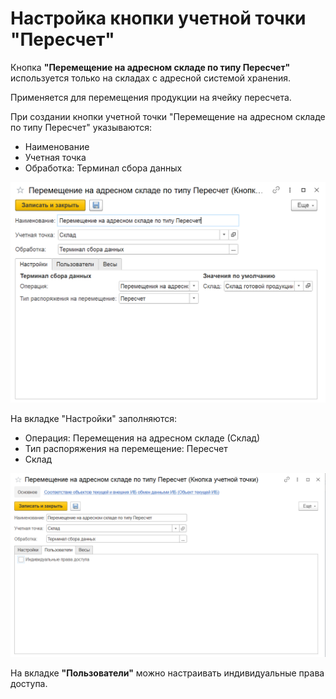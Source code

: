 # Настройка кнопки учетной точки "Пересчет"

Кнопка **"Перемещение на адресном складе по типу Пересчет"** используется только на складах с адресной системой хранения.

Применяется для перемещения продукции на ячейку пересчета.

При создании кнопки учетной точки "Перемещение на адресном складе по типу Пересчет" указываются:

  - Наименование
  - Учетная точка
  - Обработка: Терминал сбора данных

[![1][1]][1]

На вкладке "Настройки" заполняются:

  - Операция: Перемещения на адресном складе (Склад)
  - Тип распоряжения на перемещение: Пересчет
  - Склад

[![2][2]][2]

На вкладке **"Пользователи"** можно настраивать индивидуальные права доступа.

[1]: NastroykaKnopkiPereschet.assets/1.png
[2]: NastroykaKnopkiPereschet.assets/2.png
